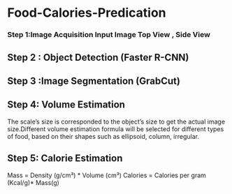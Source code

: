 # Food-Calories-Predication

### Step 1:Image Acquisition Input Image Top View ,  Side View 

## Step 2 : Object Detection (Faster R-CNN)

## Step 3 :Image Segmentation (GrabCut)

## Step 4: Volume Estimation
The scale’s size is corresponded to the object’s size  to get the actual image size.Different volume estimation formula will be selected for different types of food, based on their shapes such as ellipsoid, column, irregular.

## Step 5: Calorie Estimation 
Mass    =   Density (g/cm³) * Volume (cm³)
Calories = Calories per gram (Kcal/g)* Mass(g)

